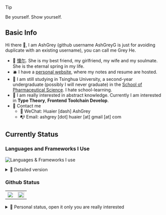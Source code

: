 > [!tip]
> Be yourself. Show yourself.

## Basic Info

Hi there 🥝, I am AshGrey (github username AshGreyG is just for avoiding 
duplicate with an existing username), you can call me Grey He.
+ 🍊 [懐尓](https://github.com/huaier007). She is my best friend, my girlfriend, 
  my wife and my soulmate. She is the eternal spring in my life.
+ 🫐 I have a [personal website](https://www.huaier-ashgrey.top), where my notes 
  and resume are hosted.
+ 🌽 I am still studying in Tsinghua University, a second-year undergraduate 
  (possibly I will never graduate) in the 
  [School of Pharmaceutical Science](https://www.sps.tsinghua.edu.cn/spsen/). 
  I hate school-learning.
+ 🥦 I am really interested in abstract knowledge. Currently I am interested in
  **Type Theory**, **Frontend Toolchain Develop**.
+ 🥑 Contact me
  + 💬 WeChat: Huaier [dash] AshGrey
  + 📭 Email: ashgrey [dot] huaier [at] gmail [at] com

## Currently Status

### Languages and Frameworks I Use

![Languages & Frameworks I use](https://skillicons.dev/icons?i=ts,js,python,rust,cpp,solidity,react,nextjs,tailwindcss,neovim,arch)

<details>
<summary>
  🙈 Detailed version
</summary>

|                                       Language                                       | Familiarity                                                                                                                                                                                                                                                          | Grammar | StdLib | Compiler |
| :----------------------------------------------------------------------------------: | :------------------------------------------------------------------------------------------------------------------------------------------------------------------------------------------------------------------------------------------------------------------- | :-----: | :----: | :------: |
| <img src="https://assets.exercism.org/tracks/typescript.svg" width="30" height="30"> | 🦄 I am now a frontend developer, I mainly use [TypeScript](https://github.com/AshGreyG/To-Learn-By-Books/tree/main/CS/Language/TypeScript) to develop a frontend project. And I am also a [TypeScript type system nerd](https://github.com/AshGreyG/Algorithm-TsTs). |    🍊    |   🍊    |    🔲     |
| <img src="https://assets.exercism.org/tracks/javascript.svg" width="30" height="30"> | 🦄 At the beginning of my frontend learning journey I mainly use [JavaScript](https://github.com/AshGreyG/To-Learn-By-Books/tree/main/CS/Language/JavaScript). Actually I love TS more than JS.                                                                       |    🍊    |   🍊    |    🔲     |
|    <img src="https://assets.exercism.org/tracks/cpp.svg" width="30" height="30">     | 🫎 The first language I learn is C++, it's so hard for an beginner in CS, so I give it up when I decide to learn the **Modern** C++. But I'll pick it up as soon as I have the fundamental of CS.                                                                     |    🍊    |   🍊    |    🔲     |
|   <img src="https://assets.exercism.org/tracks/python.svg" width="30" height="30">   | 🫎 Python is concise and clear, but I haven't delved into its depth and its complex compiler.                                                                                                                                                                         |    🍊    |   🍊    |    🔲     |
|   <img src="https://assets.exercism.org/tracks/scheme.svg" width="30" height="30">   | 🐑 Currently learning Scheme using [SICP](https://github.com/AshGreyG/To-Learn-By-Books/tree/main/CS/Algorithm/SICP)                                                                                                                                                  |    🍊    |   🔲    |    🔲     |
|    <img src="https://assets.exercism.org/tracks/java.svg" width="30" height="30">    | 🐑 Currently learning Java using [Oracle Documentation](https://github.com/AshGreyG/To-Learn-By-Books/tree/main/CS/Language/Java)                                                                                                                                     |    🍊    |   🔲    |    🔲     |
|    <img src="https://assets.exercism.org/tracks/rust.svg" width="30" height="30">    | 🐑 Currently learning Rust using [Official Rust book](https://github.com/AshGreyG/To-Learn-By-Books/tree/main/CS/Language/Rust/Rust-Lang)                                                                                                                             |    🍊    |   🔲    |    🔲     |
|  <img src="https://assets.exercism.org/tracks/solidity.svg" width="30" height="30">  | 🐑 Currently learning Solidity using [WTF-Solidity](https://github.com/AshGreyG/To-Learn-By-Books/tree/main/CS/Language/Solidity). Solidity's grammar is a little bit boring                                                                                          |    🍊    |   🔲    |    🔲     |
|    <img src="https://lean-lang.org/static/lean_logo.svg" width="30" height="30" >    | 🐑 Currently learning Lean4 using [Functional Programming in Lean](https://github.com/AshGreyG/To-Learn-By-Books/tree/main/CS/Language/Lean4). おもしろい！                                                                                                           |    🍊    |   🔲    |    🔲     |

1. 🦄: Familiar
2. 🫎: Comfortable
3. 🐑: Currently Learning

</details>

### Github Status

<table width="100%" align="center">
  <tr>
    <td colspan="3" align="center">
      <a href="#Github%20Status" align="center">
        <picture>
          <source 
            srcset="https://github-readme-stats.vercel.app/api?username=AshGreyG&count_private=true&show_icons=true&include_all_commits=true&show_owner=true&theme=github_dark&hide_border=true&bg_color=00000000"
            media="(prefers-color-scheme: dark)"
          />
          <source
            srcset="https://github-readme-stats.vercel.app/api?username=AshGreyG&count_private=true&show_icons=true&include_all_commits=true&show_owner=true&theme=default&hide_border=true&bg_color=00000000"
            media="(prefers-color-scheme: light), (prefers-color-scheme: no-preference)"
          />
          <img src="https://github-readme-stats.vercel.app/api?username=AshGreyG&count_private=true&show_icons=true&include_all_commits=true&show_owner=true&theme=transparent" />
        </picture>
      </a>
    </td>
    <td colspan="3" align="center">
      <picture>
        <source
          srcset="http://github-profile-summary-cards-mirror.vercel.app/api/cards/most-commit-language?username=AshGreyG&border_color=0000&bg_color=0000&theme=nord_dark"
          media="(prefers-color-scheme: dark)" 
        />
        <source
          srcset="http://github-profile-summary-cards-mirror.vercel.app/api/cards/most-commit-language?username=AshGreyG&border_color=0000&bg_color=0000&theme=nord_bright"
          media="(prefers-color-scheme: light), (prefers-color-scheme: no-preference)" 
        />
        <img src="http://github-profile-summary-cards-mirror.vercel.app/api/cards/most-commit-language?username=AshGreyG&border_color=0000&bg_color=0000" height="100%" />
      </picture>
    </td>
  <tr>
</table>

<details>
<summary>
  🙈 Personal status, open it only you are really interested
</summary>

### Realize Repositories Status

<!-- Begin Realize Status -->
``` plaintext
To-Realize-Type-Challenges     ████░░░░░░░░░░░░░░░░    20.21%
To-Realize-Underscore          ██▓▒░░░░░░░░░░░░░░░░    14.72%
```
<!-- End Realize Status -->

### Goal of Today

<!-- Begin Goal of Today -->
|    Date    | Target                                                  | Percent |  Time   |
| :--------: | :------------------------------------------------------ | :-----: | :-----: |
| 2025-05-22 | ✅ Add new commits to `To-Realize-Underscore`.           |  100%   |   1h    |
|            | ✅ Learn Husky.                                          |  100%   |  10min  |
|            | 🔲 *The Rust Programming Language* 11                    |         |         |
|            | 🔲 *FP In Lean* 1.7                                      |         |         |
